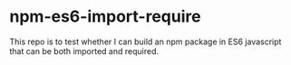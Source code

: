 # npm-es6-import-require
This repo is to test whether I can build an npm package in ES6 javascript that can be both imported and required.
